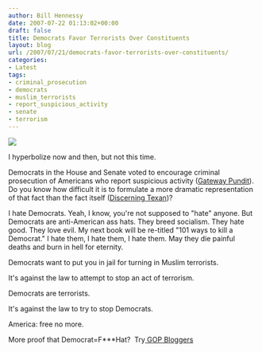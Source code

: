```yaml
---
author: Bill Hennessy
date: 2007-07-22 01:13:02+00:00
draft: false
title: Democrats Favor Terrorists Over Constituents
layout: blog
url: /2007/07/21/democrats-favor-terrorists-over-constituents/
categories:
- Latest
tags:
- criminal_prosecution
- democrats
- muslim_terrorists
- report_suspicious_activity
- senate
- terrorism
---
```


![](https://hennessysview.info/wp/wp-content/uploads/2007/07/072207-0112-democratsfa1.jpg)


I hyperbolize now and then, but not this time.

Democrats in the House and Senate voted to encourage criminal prosecution of Americans who report suspicious activity ([Gateway Pundit](https://gatewaypundit.blogspot.com/2007/07/dnc-kill-john-doe-poster-campaign.html)).  Do you know how difficult it is to formulate a more dramatic representation of that fact than the fact itself ([Discerning Texan](https://discerningtexan.blogspot.com/2007/07/new-democrat-war-on-terror-ad-campaign.html))?

I hate Democrats.  Yeah, I know, you're not supposed to "hate" anyone.  But Democrats are anti-American ass hats.  They breed socialism.  They hate good.  They love evil.  My next book will be re-titled "101 ways to kill a Democrat."  I hate them, I hate them, I hate them.  May they die painful deaths and burn in hell for eternity.

Democrats want to put you in jail for turning in Muslim terrorists.

It's against the law to attempt to stop an act of terrorism.

Democrats are terrorists.

It's against the law to try to stop Democrats.

America:  free no more.

More proof that Democrat=F***Hat?  Try[ GOP Bloggers](https://www.gopbloggers.org/mt/archives/004995.php)

